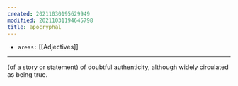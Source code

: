 ```yaml
---
created: 20211030195629949
modified: 20211031194645798
title: apocryphal
---
```


- `areas:` [[Adjectives]]

---

(of a story or statement) of doubtful authenticity, although widely circulated as being true.
